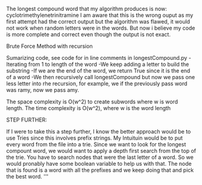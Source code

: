 The longest compound word that my algorithm produces is now: cyclotrimethylenetrinitramine
I am aware that this is the wrong ouput as my first attempt had the correct output but the algorithm was flawed, it would not work when random letters were in the words. 
But now i believe my code is more complete and correct even though the output is not exact.

Brute Force Method with recursion

Sumarizing code, see code for in line comments in longestCompound.py
-Iterating from 1 to length of the word
-We keep adding a letter to build the substring
-If we are the end of the word, we return True since it is the end of a word
-We then recursively call longestCompound but now we pass one less letter into rhe recursion, 
for example, we if the previously pass word was ramy, now we pass amy.

The space complexity is O(w^2) to create subwords where w is word length.
The time complexity is O(w^2), where w is the word length


STEP FURTHER:

If I were to take this a step further, I know the better approach
would be to use Tries since this involves prefix strings. 
My Intuituin would be to put every word from the file into a trie. 
Since we want to look for the longest compount word, we would want to apply 
a depth first search from the top of the trie. You have to search nodes that were 
the last letter of a word. So we would pronably have some boolean variable to help us with that. 
The node that is found is a word with all the prefixes and we keep doing that and pick the best word.
'''

